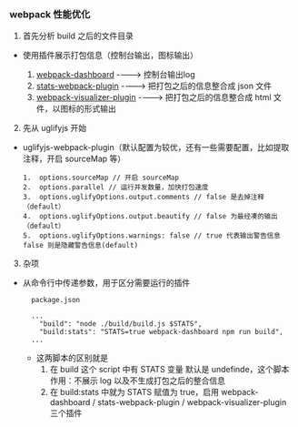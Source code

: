 ### webpack 性能优化
 1. 首先分析 build 之后的文件目录

   - 使用插件展示打包信息（控制台输出，图标输出）

     1. [webpack-dashboard](https://www.npmjs.com/package/webpack-dashboard) ----> 控制台输出log
     2. [stats-webpack-plugin](https://www.npmjs.com/package/stats-webpack-plugin) ----> 把打包之后的信息整合成 json 文件
     3. [webpack-visualizer-plugin](https://www.npmjs.com/package/webpack-visualizer-plugin) ----> 把打包之后的信息整合成 html 文件，以图标的形式输出

 2. 先从 uglifyjs 开始

  - uglifyjs-webpack-plugin（默认配置为较优，还有一些需要配置，比如提取注释，开启 sourceMap 等）

	    1.  options.sourceMap // 开启 sourceMap
	    2.  options.parallel // 运行并发数量，加快打包速度
	    3.  options.uglifyOptions.output.comments // false 是去掉注释（default）
	    4.  options.uglifyOptions.output.beautify // false 为最经凑的输出（default）
	    5.  options.uglifyOptions.warnings: false // true 代表输出警告信息 false 则是隐藏警告信息(default)

3. 杂项

  - 从命令行中传递参数，用于区分需要运行的插件

      ```
        package.json

        ...
          "build": "node ./build/build.js $STATS",
          "build:stats": "STATS=true webpack-dashboard npm run build",
        ...

      ```
    - 这两脚本的区别就是
      1. 在 build 这个 script 中有 STATS 变量 默认是 undefinde，这个脚本作用：不展示 log 以及不生成打包之后的整合信息
      2. 在 build:stats 中就为 STATS 赋值为 true，启用 webpack-dashboard / stats-webpack-plugin / webpack-visualizer-plugin 三个插件
